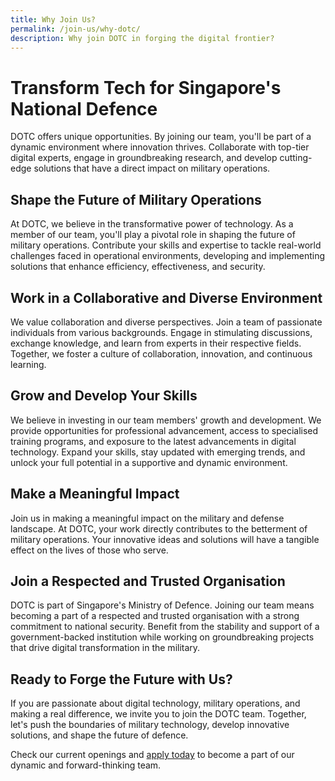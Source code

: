 ```yaml
---
title: Why Join Us?
permalink: /join-us/why-dotc/
description: Why join DOTC in forging the digital frontier?
---
```

# Transform Tech for Singapore's National Defence

DOTC offers unique opportunities. By joining our team, you'll be part of a dynamic environment where innovation thrives. Collaborate with top-tier digital experts, engage in groundbreaking research, and develop cutting-edge solutions that have a direct impact on military operations.
    
## Shape the Future of Military Operations
At DOTC, we believe in the transformative power of technology. As a member of our team, you'll play a pivotal role in shaping the future of military operations. Contribute your skills and expertise to tackle real-world challenges faced in operational environments, developing and implementing solutions that enhance efficiency, effectiveness, and security.
    
## Work in a Collaborative and Diverse Environment

We value collaboration and diverse perspectives. Join a team of passionate individuals from various backgrounds. Engage in stimulating discussions, exchange knowledge, and learn from experts in their respective fields. Together, we foster a culture of collaboration, innovation, and continuous learning.
    
## Grow and Develop Your Skills
We believe in investing in our team members' growth and development. We provide opportunities for professional advancement, access to specialised training programs, and exposure to the latest advancements in digital technology. Expand your skills, stay updated with emerging trends, and unlock your full potential in a supportive and dynamic environment.
    
## Make a Meaningful Impact

Join us in making a meaningful impact on the military and defense landscape. At DOTC, your work directly contributes to the betterment of military operations. Your innovative ideas and solutions will have a tangible effect on the lives of those who serve.
    
## Join a Respected and Trusted Organisation
DOTC is part of Singapore's Ministry of Defence. Joining our team means becoming a part of a respected and trusted organisation with a strong commitment to national security. Benefit from the stability and support of a government-backed institution while working on groundbreaking projects that drive digital transformation in the military.
    
## Ready to Forge the Future with Us?
If you are passionate about digital technology, military operations, and making a real difference, we invite you to join the DOTC team. Together, let's push the boundaries of military technology, develop innovative solutions, and shape the future of defence.

Check our current openings and [apply today](https://go.gov.sg/contact-dotc) to become a part of our dynamic and forward-thinking team.